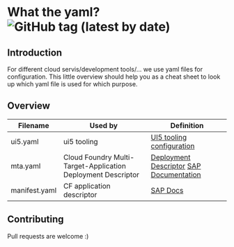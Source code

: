 
# What the yaml? ![GitHub tag (latest by date)](https://img.shields.io/github/v/tag/christianp86/sapwtyaml)

## Introduction
For different cloud servis/development tools/... we use yaml files for configuration.
This little overview should help you as a cheat sheet to look up which yaml file is used for which purpose.

## Overview
|Filename|Used by|Definition|
|---|---|---|
|ui5.yaml|ui5 tooling|[UI5 tooling configuration](https://sap.github.io/ui5-tooling/pages/Configuration/)|
|mta.yaml|Cloud Foundry Multi-Target-Application Deployment Descriptor|[Deployment Descriptor](https://github.com/cloudfoundry-incubator/multiapps-controller/wiki/Deployment-Descriptor) [SAP Documentation](https://help.sap.com/viewer/825270ffffe74d9f988a0f0066ad59f0/CF/en-US/26d41dcc35ab4c458c2e3714ec422b80.html)|
|manifest.yaml|CF application descriptor|[SAP Docs](https://help.sap.com/viewer/65de2977205c403bbc107264b8eccf4b/Cloud/en-US/40a8f8f6f1724e0ca0fd2a8777f45504.html)|

## Contributing
Pull requests are welcome :)

